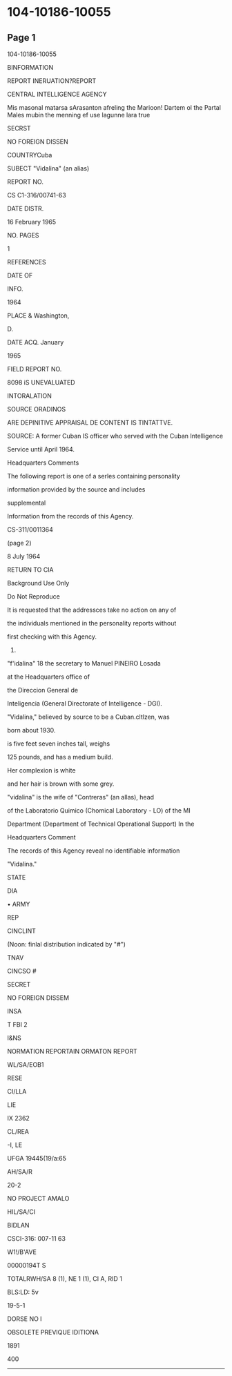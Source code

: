 # 104-10186-10055

## Page 1

104-10186-10055

BINFORMATION

REPORT INERUATION?REPORT

CENTRAL INTELLIGENCE AGENCY

Mis masonal matarsa sArasanton afreling the Marioon! Dartem ol the Partal Males mubin the menning ef use lagunne lara true

SECRST

NO FOREIGN DISSEN

COUNTRYCuba

SUBECT "Vidalina" (an alias)

REPORT NO.

CS C1-316/00741-63

DATE DISTR.

16 February 1965

NO. PAGES

1

REFERENCES

DATE OF

INFO.

1964

PLACE & Washington,

D.

DATE ACQ. January

1965

FIELD REPORT NO.

8098 iS UNEVALUATED

INTORALATION

SOURCE ORADINOS

ARE DEPINITIVE APPRAISAL DE CONTENT IS TINTATTVE.

SOURCE: A former Cuban IS officer who served with the Cuban Intelligence

Service until April 1964.

Headquarters Comments

The following report is one of a serles containing personality

information provided by the source and includes

supplemental

Information from the records of this Agency.

CS-311/0011364

(page 2)

8 July 1964

RETURN TO CIA

Background Use Only

Do Not Reproduce

It is requested that the addressces take no action on any of

the individuals mentioned in the personality reports without

first checking with this Agency.

1.

"f'idalina" 18 the secretary to Manuel PINEIRO Losada

at the Headquarters office of

the Direccion General de

Inteligencia (General Directorate of Intelligence - DGI).

"Vidalina," believed by source to be a Cuban.cltlzen, was

born about 1930.

is five feet seven inches tall, weighs

125 pounds, and has a medium build.

Her complexion is white

and her hair is brown with some grey.

"vidalina" is the wife of "Contreras" (an allas), head

of the Laboratorio Quimico (Chomical Laboratory - LO) of the MI

Department (Department of Technical Operational Support) In the

Headquarters Comment

The records of this Agency reveal no identifiable information

"Vidalina."

STATE

DIA

• ARMY

REP

CINCLINT

(Noon: finlal distribution indicated by "#")

TNAV

CINCSO #

SECRET

NO FOREIGN DISSEM

INSA

T FBI 2

I&NS

NORMATION REPORTAIN ORMATON REPORT

WL/SA/EOB1

RESE

CI/LLA

LIE

IX 2362

CL/REA

-I, LE

UFGA 19445(19/a:65

AH/SA/R

20-2

NO PROJECT AMALO

HIL/SA/CI

BIDLAN

CSCI-316: 007-11 63

W1!/B'AVE

00000194T S

TOTALRWH/SA 8 (1), NE 1 (1), CI A, RID 1

BLS:LD: 5v

19-5-1

DORSE NO I

OBSOLETE PREVIQUE IDITIONA

1891

400

---

